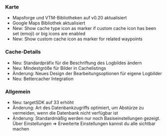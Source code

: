 ### Karte
- Mapsforge und VTM-Bibliotheken auf v0.20 aktualisiert
- Google Maps Bibliothek aktualisiert
- New: Show cache type icon as marker if custom cache icon has been set (emoji) or big icons are enabled
- New: Show custom cache icon as marker for related waypoints

### Cache-Details
- Neu: Standardpräfix für die Beschriftung des Logbildes ändern
- Neu: Mindestgröße für Bilder in Cachelistings
- Änderung: Neues Design der Bearbeitungsoptionen für eigene Logbilder
- Neu: Bettercacher Integration

### Allgemein
- Neu: targetSDK auf 33 erhöht
- Änderung: Art des Datenbankzugriffs optimiert, um Abstürze zu vermeiden, wenn die Datenbank nicht verfügbar ist
- Änderung: Standardmäßig werden nur noch Basiseinstellungen gezeigt. Über Einstellungen => Erweiterte Einstellungen kannst du alle sichtbar machen

